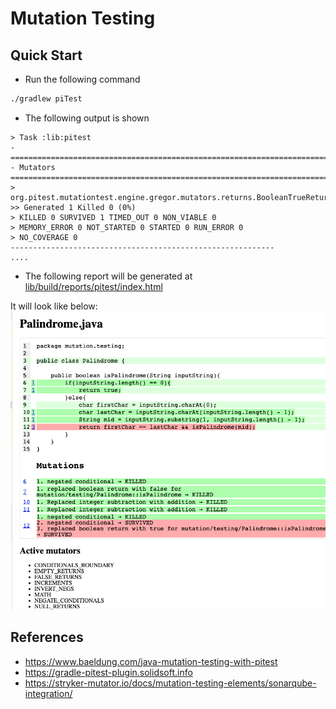# Mutation Testing


## Quick Start

- Run the following command

```sh
./gradlew piTest
```
- The following output is shown

```
> Task :lib:pitest
-================================================================================
- Mutators
================================================================================
> org.pitest.mutationtest.engine.gregor.mutators.returns.BooleanTrueReturnValsMutator
>> Generated 1 Killed 0 (0%)
> KILLED 0 SURVIVED 1 TIMED_OUT 0 NON_VIABLE 0 
> MEMORY_ERROR 0 NOT_STARTED 0 STARTED 0 RUN_ERROR 0 
> NO_COVERAGE 0 
-----------------------------------------------------------
....

```
- The following report will be generated at 
[lib/build/reports/pitest/index.html](lib/build/reports/pitest/index.html)

It will look like below:
![Report](./Screenshots/Report.png)

## References
- https://www.baeldung.com/java-mutation-testing-with-pitest
- https://gradle-pitest-plugin.solidsoft.info
- https://stryker-mutator.io/docs/mutation-testing-elements/sonarqube-integration/